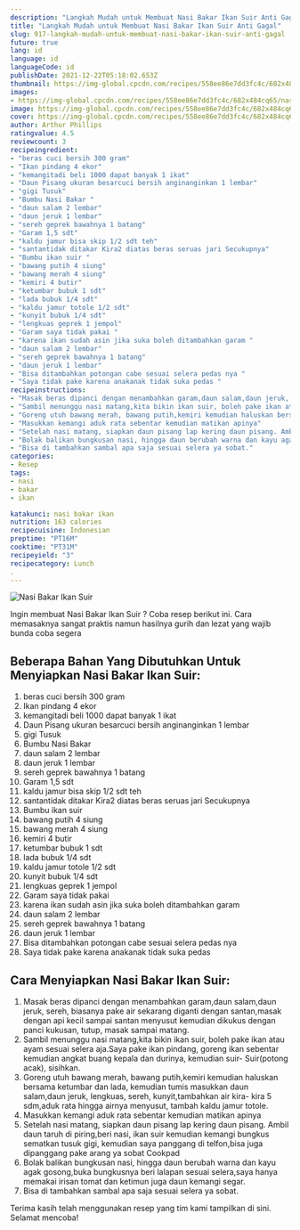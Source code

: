 ```yaml
---
description: "Langkah Mudah untuk Membuat Nasi Bakar Ikan Suir Anti Gagal"
title: "Langkah Mudah untuk Membuat Nasi Bakar Ikan Suir Anti Gagal"
slug: 917-langkah-mudah-untuk-membuat-nasi-bakar-ikan-suir-anti-gagal
future: true
lang: id
language: id
languageCode: id
publishDate: 2021-12-22T05:18:02.653Z 
thumbnail: https://img-global.cpcdn.com/recipes/558ee86e7dd3fc4c/682x484cq65/nasi-bakar-ikan-suir-foto-resep-utama.png
images:
- https://img-global.cpcdn.com/recipes/558ee86e7dd3fc4c/682x484cq65/nasi-bakar-ikan-suir-foto-resep-utama.png
image: https://img-global.cpcdn.com/recipes/558ee86e7dd3fc4c/682x484cq65/nasi-bakar-ikan-suir-foto-resep-utama.png
cover: https://img-global.cpcdn.com/recipes/558ee86e7dd3fc4c/682x484cq65/nasi-bakar-ikan-suir-foto-resep-utama.png
author: Arthur Phillips
ratingvalue: 4.5
reviewcount: 3
recipeingredient:
- "beras cuci bersih 300 gram"
- "Ikan pindang 4 ekor"
- "kemangitadi beli 1000 dapat banyak 1 ikat"
- "Daun Pisang ukuran besarcuci bersih anginanginkan 1 lembar"
- "gigi Tusuk"
- "Bumbu Nasi Bakar "
- "daun salam 2 lembar"
- "daun jeruk 1 lembar"
- "sereh geprek bawahnya 1 batang"
- "Garam 1,5 sdt"
- "kaldu jamur bisa skip 1/2 sdt teh"
- "santantidak ditakar Kira2 diatas beras seruas jari Secukupnya"
- "Bumbu ikan suir "
- "bawang putih 4 siung"
- "bawang merah 4 siung"
- "kemiri 4 butir"
- "ketumbar bubuk 1 sdt"
- "lada bubuk 1/4 sdt"
- "kaldu jamur totole 1/2 sdt"
- "kunyit bubuk 1/4 sdt"
- "lengkuas geprek 1 jempol"
- "Garam saya tidak pakai "
- "karena ikan sudah asin jika suka boleh ditambahkan garam "
- "daun salam 2 lembar"
- "sereh geprek bawahnya 1 batang"
- "daun jeruk 1 lembar"
- "Bisa ditambahkan potongan cabe sesuai selera pedas nya "
- "Saya tidak pake karena anakanak tidak suka pedas "
recipeinstructions:
- "Masak beras dipanci dengan menambahkan garam,daun salam,daun jeruk, sereh, biasanya pake air sekarang diganti dengan santan,masak dengan api kecil sampai santan menyusut kemudian dikukus dengan panci kukusan, tutup, masak sampai matang."
- "Sambil menunggu nasi matang,kita bikin ikan suir, boleh pake ikan atau ayam sesuai selera aja.Saya pake ikan pindang, goreng ikan sebentar kemudian angkat buang kepala dan durinya, kemudian suir- Suir(potong acak), sisihkan."
- "Goreng utuh bawang merah, bawang putih,kemiri kemudian haluskan bersama ketumbar dan lada, kemudian tumis masukkan daun salam,daun jeruk, lengkuas, sereh, kunyit,tambahkan air kira- kira 5 sdm,aduk rata hingga airnya menyusut, tambah kaldu jamur totole."
- "Masukkan kemangi aduk rata sebentar kemudian matikan apinya"
- "Setelah nasi matang, siapkan daun pisang lap kering daun pisang. Ambil daun taruh di piring,beri nasi, ikan suir kemudian kemangi bungkus sematkan tusuk gigi, kemudian saya panggang di telfon,bisa juga dipanggang pake arang ya sobat Cookpad"
- "Bolak balikan bungkusan nasi, hingga daun berubah warna dan kayu agak gosong,buka bungkusnya beri lalapan sesuai selera,saya hanya memakai irisan tomat dan ketimun juga daun kemangi segar."
- "Bisa di tambahkan sambal apa saja sesuai selera ya sobat."
categories:
- Resep
tags:
- nasi
- bakar
- ikan

katakunci: nasi bakar ikan 
nutrition: 163 calories
recipecuisine: Indonesian
preptime: "PT16M"
cooktime: "PT31M"
recipeyield: "3"
recipecategory: Lunch
. 
---
```



![Nasi Bakar Ikan Suir](https://img-global.cpcdn.com/recipes/558ee86e7dd3fc4c/682x484cq65/nasi-bakar-ikan-suir-foto-resep-utama.png)

Ingin membuat Nasi Bakar Ikan Suir ? Coba resep berikut ini. Cara memasaknya sangat praktis namun hasilnya gurih dan lezat yang wajib bunda coba segera

<!--inarticleads1-->

## Beberapa Bahan Yang Dibutuhkan Untuk Menyiapkan Nasi Bakar Ikan Suir:

1. beras cuci bersih 300 gram
1. Ikan pindang 4 ekor
1. kemangitadi beli 1000 dapat banyak 1 ikat
1. Daun Pisang ukuran besarcuci bersih anginanginkan 1 lembar
1. gigi Tusuk
1. Bumbu Nasi Bakar 
1. daun salam 2 lembar
1. daun jeruk 1 lembar
1. sereh geprek bawahnya 1 batang
1. Garam 1,5 sdt
1. kaldu jamur bisa skip 1/2 sdt teh
1. santantidak ditakar Kira2 diatas beras seruas jari Secukupnya
1. Bumbu ikan suir 
1. bawang putih 4 siung
1. bawang merah 4 siung
1. kemiri 4 butir
1. ketumbar bubuk 1 sdt
1. lada bubuk 1/4 sdt
1. kaldu jamur totole 1/2 sdt
1. kunyit bubuk 1/4 sdt
1. lengkuas geprek 1 jempol
1. Garam saya tidak pakai 
1. karena ikan sudah asin jika suka boleh ditambahkan garam 
1. daun salam 2 lembar
1. sereh geprek bawahnya 1 batang
1. daun jeruk 1 lembar
1. Bisa ditambahkan potongan cabe sesuai selera pedas nya 
1. Saya tidak pake karena anakanak tidak suka pedas 



<!--inarticleads2-->

## Cara Menyiapkan Nasi Bakar Ikan Suir:

1. Masak beras dipanci dengan menambahkan garam,daun salam,daun jeruk, sereh, biasanya pake air sekarang diganti dengan santan,masak dengan api kecil sampai santan menyusut kemudian dikukus dengan panci kukusan, tutup, masak sampai matang.
1. Sambil menunggu nasi matang,kita bikin ikan suir, boleh pake ikan atau ayam sesuai selera aja.Saya pake ikan pindang, goreng ikan sebentar kemudian angkat buang kepala dan durinya, kemudian suir- Suir(potong acak), sisihkan.
1. Goreng utuh bawang merah, bawang putih,kemiri kemudian haluskan bersama ketumbar dan lada, kemudian tumis masukkan daun salam,daun jeruk, lengkuas, sereh, kunyit,tambahkan air kira- kira 5 sdm,aduk rata hingga airnya menyusut, tambah kaldu jamur totole.
1. Masukkan kemangi aduk rata sebentar kemudian matikan apinya
1. Setelah nasi matang, siapkan daun pisang lap kering daun pisang. Ambil daun taruh di piring,beri nasi, ikan suir kemudian kemangi bungkus sematkan tusuk gigi, kemudian saya panggang di telfon,bisa juga dipanggang pake arang ya sobat Cookpad
1. Bolak balikan bungkusan nasi, hingga daun berubah warna dan kayu agak gosong,buka bungkusnya beri lalapan sesuai selera,saya hanya memakai irisan tomat dan ketimun juga daun kemangi segar.
1. Bisa di tambahkan sambal apa saja sesuai selera ya sobat.




Terima kasih telah menggunakan resep yang tim kami tampilkan di sini. Selamat mencoba!
